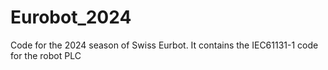 # Eurobot_2024
Code for the 2024 season of Swiss Eurbot. It contains the IEC61131-1 code for the robot PLC
